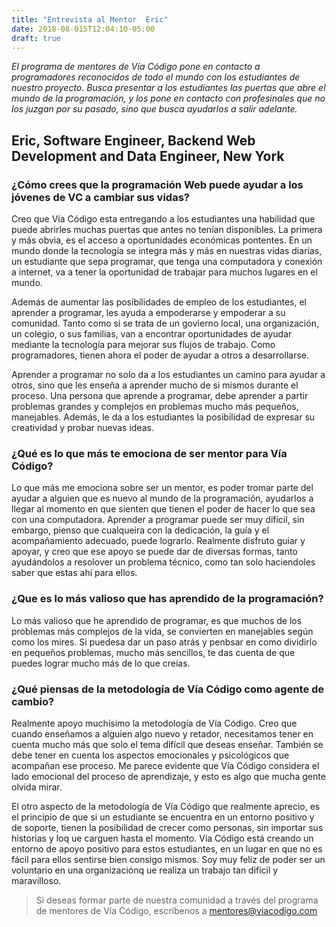 ```yaml
---
title: "Entrevista al Mentor  Eric"
date: 2018-08-015T12:04:10-05:00
draft: true
---
```


_El programa de mentores de Vía Código pone en contacto a programadores reconocidos de todo el mundo con los estudiantes de nuestro proyecto.
Busca presentar a los estudiantes las puertas que abre el mundo de la programación, y los pone en contacto con profesinales que no los juzgan por su pasado,
sino que busca ayudarlos a salir adelante._

## Eric, Software Engineer, Backend Web Development and Data Engineer, New York

### ¿Cómo crees que la programación Web puede ayudar a los jóvenes de VC a cambiar sus vidas?

Creo que Vía Código esta entregando a los estudiantes una habilidad que puede abrirles muchas puertas que antes no tenían disponibles. La primera y más obvia, es el acceso a oportunidades económicas pontentes. En un mundo donde la tecnología se integra más y más en nuestras vidas diarias, un estudiante que sepa programar, que tenga una computadora y conexión a internet, va a tener la oportunidad de trabajar para muchos lugares en el mundo.

Además de aumentar las posibilidades de empleo de los estudiantes, el aprender a programar, les ayuda a empoderarse y empoderar a su comunidad. Tanto como si se trata de un govierno local, una organización, un colegio, o sus familias, van a encontrar oportunidades de ayudar mediante la tecnología para mejorar sus flujos de trabajo. Como programadores, tienen ahora el poder de ayudar a otros a desarrollarse.

Aprender a programar no solo da a los estudiantes un camino para ayudar a otros, sino que les enseña a aprender mucho de si mismos durante el proceso. Una persona que aprende a programar, debe aprender a partir problemas grandes y complejos en problemas mucho más pequeños, manejables. Además, le da a los estudiantes la posibilidad de expresar su creatividad y probar nuevas ideas.

### ¿Qué es lo que más te emociona de ser mentor para Vía Código?

Lo que más me emociona sobre ser un mentor, es poder tromar parte del ayudar a alguien que es nuevo al mundo de la programación, ayudarlos a llegar al momento en que sienten que tienen el poder de hacer lo que sea con una computadora. Aprender a programar puede ser muy difícil, sin embargo, pienso que cualqueira con la dedicación, la guía y el acompañamiento adecuado, puede lograrlo. Realmente disfruto guiar y apoyar, y creo que ese apoyo se puede dar de diversas formas, tanto ayudándolos a resolover un problema técnico, como tan solo haciendoles saber que estas ahí para ellos.

### ¿Que es lo más valioso que has aprendido de la programación?

Lo más valioso que he aprendido de programar, es que muchos de los problemas más complejos de la vida, se convierten en manejables según como los mires. Si puedesa dar un paso atrás y penbsar en como dividirlo en pequeños problemas, mucho más sencillos, te das cuenta de que puedes lograr mucho más de lo que creías.

### ¿Qué piensas de la metodología de Vía Código como agente de cambio?

Realmente apoyo muchísimo la metodología de Vía Código. Creo que cuando enseñamos a alguien algo nuevo y retador, necesitamos tener en cuenta mucho más que solo el tema difícil que deseas enseñar. También se debe tener en cuenta los aspectos emocionales y psicológicos que acompañan ese proceso. Me parece evidente que Vía Código considera el lado emocional del proceso de aprendizaje, y esto es algo que mucha gente olvida mirar.

El otro aspecto de la metodología de Vía Código que realmente aprecio, es el principio de que si un estudiante se encuentra en un entorno positivo y de soporte, tienen la posibilidad de crecer como personas, sin importar sus historias y loq ue carguen hasta el momento. Vía Código está creando un entorno de apoyo positivo para estos estudiantes, en un lugar en que no es fácil para ellos sentirse bien consigo mismos. Soy muy feliz de poder ser un voluntario en una organizaciónq ue realiza un trabajo tan difícil y maravilloso.

> Si deseas formar parte de nuestra comunidad a través del programa de mentores de Vía Código, escríbenos a [mentores@viacodigo.com](mailto:mentores@viacodigo.com)
